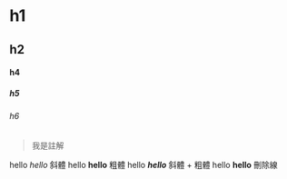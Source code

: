 # h1
## h2
#### h4
##### h5
###### h6

> 我是註解

hello *hello* 斜體
hello **hello** 粗體
hello ***hello*** 斜體 + 粗體
hello __hello__ 刪除線